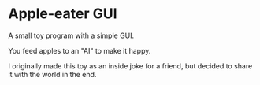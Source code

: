 # Apple-eater GUI
 A small toy program with a simple GUI.
 
 You feed apples to an "AI" to make it happy.
 
 I originally made this toy as an inside joke for a friend, but decided to share it with the world in the end.
